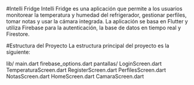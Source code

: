 #Intelli Fridge
Intelli Fridge es una aplicación que permite a los usuarios monitorear la temperatura y humedad del refrigerador, gestionar perfiles, tomar notas y usar la cámara integrada. La aplicación se basa en Flutter y utiliza Firebase para la autenticación, la base de datos en tiempo real y Firestore.

#Estructura del Proyecto
La estructura principal del proyecto es la siguiente:

lib/
main.dart
firebase_options.dart
pantallas/
LoginScreen.dart
TemperaturaScreen.dart
RegisterScreen.dart
PerfilesScreen.dart
NotasScreen.dart
HomeScreen.dart
CamaraScreen.dart
